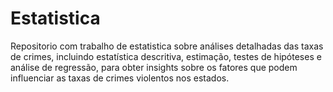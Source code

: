 # Estatistica
Repositorio com trabalho de estatistica sobre análises detalhadas das taxas de crimes, incluindo estatística descritiva, estimação, testes de hipóteses e análise de regressão, para obter insights sobre os fatores que podem influenciar as taxas de crimes violentos nos estados.
